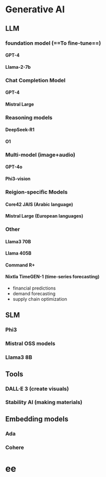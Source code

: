 # Generative AI

## LLM

### foundation model (==To fine-tune==)
#### GPT-4 
#### Llama-2-7b
### Chat Completion Model 
#### GPT-4
#### Mistral Large

### Reasoning models
#### DeepSeek-R1
#### O1

### Multi-model (image+audio)
#### GPT-4o 
#### Phi3-vision

### Reigion-specific Models
#### Core42 JAIS (Arabic language)
#### Mistral Large (European languages)

### Other
#### Llama3 70B
#### Llama 405B
#### Command R+
#### Nixtla TimeGEN-1 (time-series forecasting)
 - financial predictions
 - demand forecasting
 - supply chain optimization


## SLM
###  Phi3
###  Mistral OSS models
###  Llama3 8B


## Tools
### DALL·E 3 (create visuals)
### Stability AI (making materials)


## Embedding models
### Ada
### Cohere

# ee
